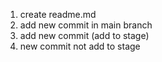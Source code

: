 1. create readme.md
2. add new commit in main branch
3. add new commit (add to stage)
4. new commit not add to stage